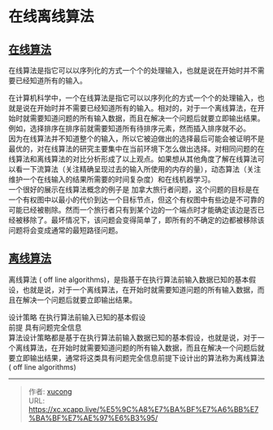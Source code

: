 # 在线离线算法


## [在线算法](https://baike.baidu.com/item/%E5%9C%A8%E7%BA%BF%E7%AE%97%E6%B3%95/4449947)

在线算法是指它可以以序列化的方式一个个的处理输入，也就是说在开始时并不需要已经知道所有的输入。

在计算机科学中，一个在线算法是指它可以以序列化的方式一个个的处理输入，也就是说在开始时并不需要已经知道所有的输入。相对的，对于一个离线算法，在开始时就需要知道问题的所有输入数据，而且在解决一个问题后就要立即输出结果。例如，选择排序在排序前就需要知道所有待排序元素，然而插入排序就不必。  
因为在线算法并不知道整个的输入，所以它被迫做出的选择最后可能会被证明不是最优的，对在线算法的研究主要集中在当前环境下怎么做出选择。对相同问题的在线算法和离线算法的对比分析形成了以上观点。如果想从其他角度了解在线算法可以看一下流算法（关注精确呈现过去的输入所使用的内存的量），动态算法（关注维护一个在线输入的结果所需要的时间复杂度）和在线机器学习。  
一个很好的展示在线算法概念的例子是 加拿大旅行者问题，这个问题的目标是在一个有权图中以最小的代价到达一个目标节点，但这个有权图中有些边是不可靠的可能已经被剔除。然而一个旅行者只有到某个边的一个端点时才能确定该边是否已经被移除了。最坏情况下，该问题会变得简单了，即所有的不确定的边都被移除该问题将会变成通常的最短路径问题。

## [离线算法](https://baike.baidu.com/item/%E7%A6%BB%E7%BA%BF%E7%AE%97%E6%B3%95)

离线算法 ( off line algorithms)，是指基于在执行算法前输入数据已知的基本假设，也就是说，对于一个离线算法，在开始时就需要知道问题的所有输入数据，而且在解决一个问题后就要立即输出结果。

设计策略 在执行算法前输入已知的基本假设  
前提 具有问题完全信息  
算法设计策略都是基于在执行算法前输入数据已知的基本假设，也就是说，对于一个离线算法，在开始时就需要知道问题的所有输入数据，而且在解决一个问题后就要立即输出结果，通常将这类具有问题完全信息前提下设计出的算法称为离线算法 ( off line algorithms)


---

> 作者: [xucong](https://shiqustudio.github.io/)  
> URL: https://xc.xcapp.live/%E5%9C%A8%E7%BA%BF%E7%A6%BB%E7%BA%BF%E7%AE%97%E6%B3%95/  

